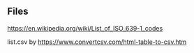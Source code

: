## Files

https://en.wikipedia.org/wiki/List_of_ISO_639-1_codes

list.csv by https://www.convertcsv.com/html-table-to-csv.htm
